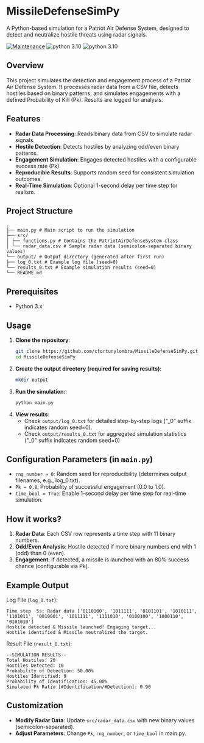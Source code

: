 # MissileDefenseSimPy
A Python-based simulation for a Patriot Air Defense System, designed to detect and neutralize hostile threats using radar signals.

[![Maintenance](https://img.shields.io/badge/Maintained%3F-yes-green.svg)](https://github.com/cfortunylombra/MissileDefenseSimPy/graphs/commit-activity) ![python 3.10](https://img.shields.io/badge/version-latest-blue.svg) ![python 3.10](https://img.shields.io/badge/python-3.10-blue.svg)

## Overview

This project simulates the detection and engagement process of a Patriot Air Defense System. It processes radar data from a CSV file, detects hostiles based on binary patterns, and simulates engagements with a defined Probability of Kill (Pk). Results are logged for analysis.

## Features

- **Radar Data Processing**: Reads binary data from CSV to simulate radar signals.
- **Hostile Detection**: Detects hostiles by analyzing odd/even binary patterns.
- **Engagement Simulation**: Engages detected hostiles with a configurable success rate (Pk).
- **Reproducible Results**: Supports random seed for consistent simulation outcomes.
- **Real-Time Simulation**: Optional 1-second delay per time step for realism.

## Project Structure
    .
    ├── main.py # Main script to run the simulation
    ├── src/
    │ ├── functions.py # Contains the PatriotAirDefenseSystem class
    │ └── radar_data.csv # Sample radar data (semicolon-separated binary values)
    └── output/ # Output directory (generated after first run)
    ├── log_0.txt # Example log file (seed=0)
    └── results_0.txt # Example simulation results (seed=0)
    └── README.md

## Prerequisites

- Python 3.x

## Usage

1. **Clone the repository**:
   ```bash
   git clone https://github.com/cfortunylombra/MissileDefenseSimPy.git
   cd MissileDefenseSimPy

2. **Create the output directory (required for saving results)**:
    ```bash
    mkdir output

3. **Run the simulation:**:
    ```bash
    python main.py

4. **View results**:
    - Check `output/log_0.txt` for detailed step-by-step logs ("_0" suffix indicates random seed=0).
    -  Check `output/results_0.txt` for aggregated simulation statistics ("_0" suffix indicates random seed=0)

## Configuration Parameters (in `main.py`)

- `rng_number = 0`: Random seed for reproducibility (determines output filenames, e.g., log_0.txt).
- `Pk = 0.8`: Probability of successful engagement (0.0 to 1.0).
- `time_bool = True`: Enable 1-second delay per time step for real-time simulation.

## How it works?

1. **Radar Data**: Each CSV row represents a time step with 11 binary numbers.
2. **Odd/Even Analysis**: Hostile detected if more binary numbers end with 1 (odd) than 0 (even).
3. **Engagement**: If detected, a missile is launched with an 80% success chance (configurable via Pk).

## Example Output 

Log File (`log_0.txt`):

    Time step  5s: Radar data ['0110100', '1011111', '0101101', '1010111', '1101011', '0010001', '1011111', '1111010', '0100100', '1000110', '0101010']
    Hostile detected & Missile launched! Engaging target...
    Hostile identified & Missile neutralized the target.

Result File (`result_0.txt`):

    --SIMULATION RESULTS--
    Total Hostiles: 20
    Hostiles Detected: 10
    Probability of Detection: 50.00%
    Hostiles Identified: 9
    Probability of Identification: 45.00%
    Simulated Pk Ratio [#Identification/#Detection]: 0.90


## Customization 

- **Modify Radar Data**: Update `src/radar_data.csv` with new binary values (semicolon-separated).
- **Adjust Parameters**: Change `Pk`, `rng_number`, or `time_bool` in main.py.